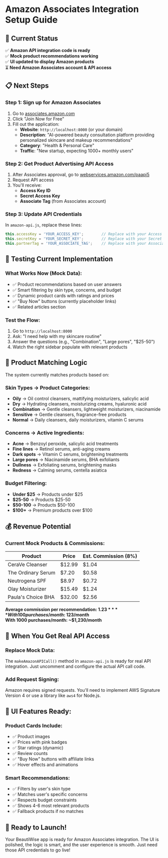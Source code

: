 # Amazon Associates Integration Setup Guide

## 🚀 Current Status
✅ **Amazon API integration code is ready**  
✅ **Mock product recommendations working**  
✅ **UI updated to display Amazon products**  
⏳ **Need Amazon Associates account & API access**

## 📋 Next Steps

### Step 1: Sign up for Amazon Associates
1. Go to [associates.amazon.com](https://associates.amazon.com)
2. Click "Join Now for Free"
3. Fill out the application:
   - **Website**: `http://localhost:8000` (or your domain)
   - **Description**: "AI-powered beauty consultation platform providing personalized skincare and makeup recommendations"
   - **Category**: "Health & Personal Care"
   - **Traffic**: "New startup, expecting 1000+ monthly users"

### Step 2: Get Product Advertising API Access
1. After Associates approval, go to [webservices.amazon.com/paapi5](https://webservices.amazon.com/paapi5)
2. Request API access
3. You'll receive:
   - **Access Key ID**
   - **Secret Access Key** 
   - **Associate Tag** (from Associates account)

### Step 3: Update API Credentials
In `amazon-api.js`, replace these lines:
```javascript
this.accessKey = 'YOUR_ACCESS_KEY';        // Replace with your Access Key ID
this.secretKey = 'YOUR_SECRET_KEY';        // Replace with your Secret Access Key  
this.partnerTag = 'YOUR_ASSOCIATE_TAG';    // Replace with your Associate Tag
```

## 🧪 Testing Current Implementation

### What Works Now (Mock Data):
- ✅ Product recommendations based on user answers
- ✅ Smart filtering by skin type, concerns, and budget
- ✅ Dynamic product cards with ratings and prices
- ✅ "Buy Now" buttons (currently placeholder links)
- ✅ Related articles section

### Test the Flow:
1. Go to `http://localhost:8000`
2. Ask: "I need help with my skincare routine"
3. Answer the questions (e.g., "Combination", "Large pores", "$25-50")
4. Watch the right sidebar populate with relevant products

## 🎯 Product Matching Logic

The system currently matches products based on:

### Skin Types → Product Categories:
- **Oily** → Oil control cleansers, mattifying moisturizers, salicylic acid
- **Dry** → Hydrating cleansers, moisturizing creams, hyaluronic acid
- **Combination** → Gentle cleansers, lightweight moisturizers, niacinamide
- **Sensitive** → Gentle cleansers, fragrance-free products
- **Normal** → Daily cleansers, daily moisturizers, vitamin C serums

### Concerns → Active Ingredients:
- **Acne** → Benzoyl peroxide, salicylic acid treatments
- **Fine lines** → Retinol serums, anti-aging creams
- **Dark spots** → Vitamin C serums, brightening treatments
- **Large pores** → Niacinamide serums, BHA exfoliants
- **Dullness** → Exfoliating serums, brightening masks
- **Redness** → Calming serums, centella asiatica

### Budget Filtering:
- **Under $25** → Products under $25
- **$25-50** → Products $25-50
- **$50-100** → Products $50-100
- **$100+** → Premium products over $100

## 💰 Revenue Potential

### Current Mock Products & Commissions:
| Product | Price | Est. Commission (8%) |
|---------|-------|---------------------|
| CeraVe Cleanser | $12.99 | $1.04 |
| The Ordinary Serum | $7.20 | $0.58 |
| Neutrogena SPF | $8.97 | $0.72 |
| Olay Moisturizer | $15.49 | $1.24 |
| Paula's Choice BHA | $32.00 | $2.56 |

**Average commission per recommendation: $1.23**  
**With 100 purchases/month: ~$123/month**  
**With 1000 purchases/month: ~$1,230/month**

## 🔄 When You Get Real API Access

### Replace Mock Data:
The `makeAmazonAPICall()` method in `amazon-api.js` is ready for real API integration. Just uncomment and configure the actual API call code.

### Add Request Signing:
Amazon requires signed requests. You'll need to implement AWS Signature Version 4 or use a library like `aws4` for Node.js.

## 🎨 UI Features Ready:

### Product Cards Include:
- ✅ Product images
- ✅ Prices with pink badges
- ✅ Star ratings (dynamic)
- ✅ Review counts
- ✅ "Buy Now" buttons with affiliate links
- ✅ Hover effects and animations

### Smart Recommendations:
- ✅ Filters by user's skin type
- ✅ Matches user's specific concerns  
- ✅ Respects budget constraints
- ✅ Shows 4-6 most relevant products
- ✅ Fallback products if no matches

## 🚀 Ready to Launch!

Your BeautiWise app is ready for Amazon Associates integration. The UI is polished, the logic is smart, and the user experience is smooth. Just need those API credentials to go live!
